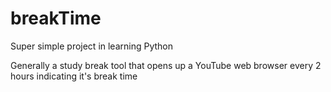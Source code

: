 # breakTime
Super simple project in learning Python

Generally a study break tool that opens up a YouTube web browser every 2 hours indicating it's break time
